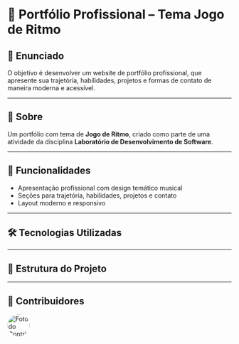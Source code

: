 # 🚀 Portfólio Profissional – Tema Jogo de Ritmo

## 📝 Enunciado
O objetivo é desenvolver um website de portfólio profissional, que apresente sua trajetória, habilidades, projetos e formas de contato de maneira moderna e acessível.

---

## 📖 Sobre
Um portfólio com tema de **Jogo de Ritmo**, criado como parte de uma atividade da disciplina **Laboratório de Desenvolvimento de Software**.

---

## 🌌 Funcionalidades
- Apresentação profissional com design temático musical  
- Seções para trajetória, habilidades, projetos e contato  
- Layout moderno e responsivo  

---

## 🛠 Tecnologias Utilizadas
---

## 📂 Estrutura do Projeto

---

## 🤝 Contribuidores
<div style="display: flex; align-items: center; gap: 8px;">
  <img src="https://avatars.githubusercontent.com/u/170900906?v=4" alt="Foto do Contribuidor" width="50" style="border-radius: 50%;">
  <span><strong></strong></span>
</div>

